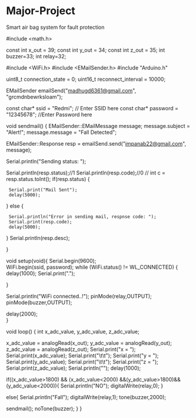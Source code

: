 # Major-Project
Smart air bag system for fault protection

#include <math.h>

const int x_out = 39; 
const int y_out = 34; 
const int z_out = 35; 
int buzzer=33;
int relay=32;

#include <WiFi.h>
#include <EMailSender.h>
#include "Arduino.h"

uint8_t connection_state = 0;
uint16_t reconnect_interval = 10000;

EMailSender emailSend("madhugd6361@gmail.com", "grcmdnbewrksloam");

const char* ssid = "Redmi";  // Enter SSID here
const char* password = "12345678";  //Enter Password here


void sendmail()
{
  EMailSender::EMailMessage message;
  message.subject = "Alert!";
  message.message = "Fall Detected";

  EMailSender::Response resp = emailSend.send("impanab22@gmail.com", message);

  Serial.println("Sending status: ");

  Serial.println(resp.status);//1
  Serial.println(resp.code);//0
//  int c = resp.status.toInt();
  if(resp.status)
  {

     Serial.print("Mail Sent");
     delay(5000);    
  }
  else
  {

     Serial.println("Error in sending mail, respnse code: ");
     Serial.print(resp.code);
     delay(5000);
  }
  Serial.println(resp.desc);
  
}







void setup(void){
  Serial.begin(9600);   
   WiFi.begin(ssid, password); 
  while (WiFi.status() != WL_CONNECTED) {
  delay(1000);
  Serial.print(".");
  
  }
  
  Serial.println("WiFi connected..!");
  pinMode(relay,OUTPUT);
  pinMode(buzzer,OUTPUT);

  delay(2000);             
}

void loop() {
  int x_adc_value, y_adc_value, z_adc_value; 
  
  x_adc_value = analogRead(x_out); 
  y_adc_value = analogRead(y_out); 
  z_adc_value = analogRead(z_out); 
  Serial.print("x = ");
  Serial.print(x_adc_value);
  Serial.print("\t\t");
  Serial.print("y = ");
  Serial.print(y_adc_value);
  Serial.print("\t\t");
  Serial.print("z = ");
  Serial.print(z_adc_value);
  Serial.println("");
  delay(1000);




if((x_adc_value>1800) && (x_adc_value<2000) &&(y_adc_value>1800)&&(y_adc_value<2000)){
  Serial.println("NO");
  digitalWrite(relay,0);
}


else{
  Serial.println("Fall");
  digitalWrite(relay,1);
  tone(buzzer,2000);
  
  
  sendmail();
  noTone(buzzer);
}
}
